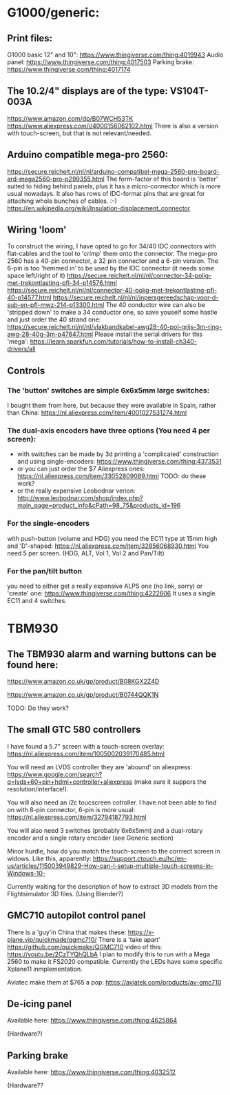 # G1000/generic:

## Print files:
  G1000 basic 12" and 10": https://www.thingiverse.com/thing:4019943
  Audio panel: https://www.thingiverse.com/thing:4017503
  Parking brake: https://www.thingiverse.com/thing:4017174

## The 10.2/4" displays are of the type: VS104T-003A 
  https://www.amazon.com/dp/B07WCH53TK
  https://www.aliexpress.com/i/4000156062102.html
  There is also a version with touch-screen, but that is not relevant/needed.
  
## Arduino compatible mega-pro 2560:
  https://secure.reichelt.nl/nl/nl/arduino-compatibel-mega-2560-pro-board-ard-mega2560-pro-p299355.html
  The form-factor of this board is 'better' suited to hiding behind panels, plus it has a micro-connector which is more usual nowadays.
  It also has rows of IDC-format pins that are great for attaching whole bunches of cables. :-) https://en.wikipedia.org/wiki/Insulation-displacement_connector
  
## Wiring 'loom'
  To construct the wiring, I have opted to go for 34/40 IDC connectors with flat-cables and the tool to 'crimp' them onto the connector.
  The mega-pro 2560 has a 40-pin connector, a 32 pin connector and a 6-pin version. The 6-pin is too 'hemmed in' to be used by the IDC connector (it needs some space left/right of it)
  https://secure.reichelt.nl/nl/nl/connector-34-polig-met-trekontlasting-pfl-34-p14576.html
  https://secure.reichelt.nl/nl/nl/connector-40-polig-met-trekontlasting-pfl-40-p14577.html
  https://secure.reichelt.nl/nl/nl/inpersgereedschap-voor-d-sub-en-pfl-mwz-214-p13300.html
  The 40 conductor wire can also be 'stripped down' to make a 34 conductor one, so save youself some hastle and just order the 40 strand one:
  https://secure.reichelt.nl/nl/nl/vlakbandkabel-awg28-40-pol-grijs-3m-ring-awg-28-40g-3m-p47647.html
  Please install the serial drivers for this 'mega': https://learn.sparkfun.com/tutorials/how-to-install-ch340-drivers/all
  
## Controls
  ### The 'button' switches are simple 6x6x5mm large switches:
  I bought them from here, but because they were available in Spain, rather than China: https://nl.aliexpress.com/item/4001027531274.html
  ### The dual-axis encoders have three options (You need 4 per screen):
  - with switches can be made by 3d printing a 'complicated' construction and using single-encoders: https://www.thingiverse.com/thing:4373531
  - or you can just order the $7 Aliexpress ones: https://nl.aliexpress.com/item/33052809089.html  TODO: do these work?
  - or the really expensive Leobodnar verion: http://www.leobodnar.com/shop/index.php?main_page=product_info&cPath=98_75&products_id=196
  ### For the single-encoders 
  with push-button (volume and HDG) you need the EC11 type at 15mm high and 'D'-shaped: https://nl.aliexpress.com/item/32856068930.html
  You need 5 per screen. (HDG, ALT, Vol 1, Vol 2 and Pan/Tilt)
  ### For the pan/tilt button 
  you need to either get a really expensive ALPS one (no link, sorry) or 'create' one: https://www.thingiverse.com/thing:4222606 It uses a single EC11 and 4 switches. 
  
  
# TBM930
## The TBM930 alarm and warning buttons can be found here:
  https://www.amazon.co.uk/gp/product/B08KGX2Z4D
  
  https://www.amazon.co.uk/gp/product/B0744QQK1N
  
  TODO: Do they work?
  
## The small GTC 580 controllers 
  I have found a 5.7" screen with a touch-screen overlay: https://nl.aliexpress.com/item/1005002039170485.html
  
  You will need an LVDS controller they are 'abound' on aliexpress: https://www.google.com/search?q=lvds+60+pin+hdmi+controller+aliexpress (make sure it suppors the resolution/interface!).
  
  You will also need an i2c toucscreen cotroller. I have not been able to find on with 8-pin connector, 6-pin is more usual: https://nl.aliexpress.com/item/32794187793.html
  
  You will also need 3 switches (probably 6x6x5mm) and a dual-rotary encoder and a single rotary encoder (see Generic section)
  
  Minor hurdle, how do you match the touch-screen to the corrrect screen in widows. Like this, apparently: https://support.ctouch.eu/hc/en-us/articles/115003949829-How-can-I-setup-multiple-touch-screens-in-Windows-10-
  
  Currently waiting for the description of how to extract 3D models from the Flightsimulator 3D files. (Using Blender?)
  
## GMC710 autopilot control panel
  There is a 'guy'in China that makes these: https://x-plane.vip/quickmade/qgmc710/  There is a 'take apart' https://github.com/quickmake/QGMC710 video of this: https://youtu.be/2CzTYQhQLbA  I plan to modify this to run with a Mega 2560 to make it FS2020 compatible. Currently the LEDs have some specific Xplane11 inmplementation.
  
  Aviatec make them at $765 a pop: https://aviatek.com/products/av-gmc710
  

## De-icing panel 
  Available here: https://www.thingiverse.com/thing:4625864
  
  (Hardware?)
  
  
## Parking brake
  Available here: https://www.thingiverse.com/thing:4032512
  
  (Hardware??

